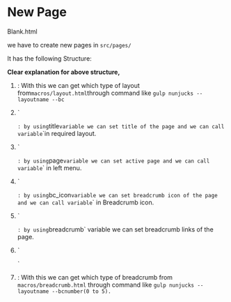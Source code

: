 # New Page

Blank.html

we have to create new pages in `src/pages/`

It has the following Structure:

**Clear explanation for above structure,**

1. : With this we can get which type of layout from`macros/layout.html`through command like `gulp nunjucks --layoutname --bc`
2. \`

   `: by using`title`variable we can set title of the page and we can call variable`\`in required layout.

3. \`

   `: by using`page`variable we can set active page and we can call variable`\` in left menu.

4. \`

   `: by using`bc\_icon`variable we can set breadcrumb icon of the page and we can call variable`\` in Breadcrumb icon.

5. \`

   `: by using`breadcrumb\` variable we can set breadcrumb links of the page.

6. \`

   \`

7. : With this we can get which type of breadcrumb from `macros/breadcrumb.html` through command like `gulp nunjucks --layoutname --bcnumber(0 to 5).`


